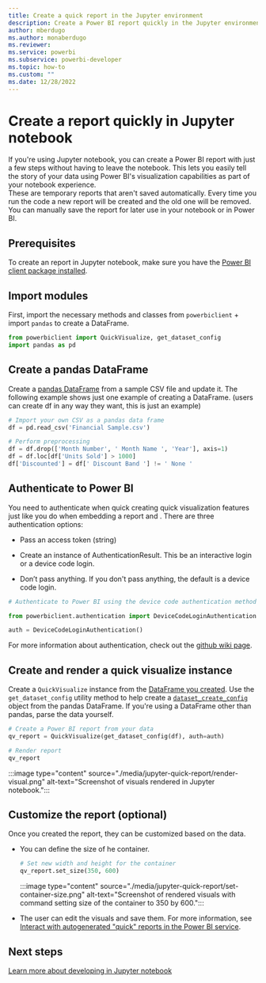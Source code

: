 ```yaml
---
title: Create a quick report in the Jupyter environment
description: Create a Power BI report quickly in the Jupyter environment
author: mberdugo
ms.author: monaberdugo
ms.reviewer:
ms.service: powerbi
ms.subservice: powerbi-developer
ms.topic: how-to
ms.custom: ""
ms.date: 12/28/2022
---
```

# Create a report quickly in Jupyter notebook

If you're using Jupyter notebook, you can create a Power BI report with just a few steps without having to leave the notebook. This lets you easily tell the story of your data using Power BI's visualization capabilities as part of your notebook experience.  
These are temporary reports that aren't saved automatically. Every time you run the code a new report will be created and the old one will be removed. You can manually save the report for later use in your notebook or in Power BI.

## Prerequisites

To create an report in Jupyter notebook, make sure you have the [Power BI client package installed](/javascript/api/overview/powerbi/powerbi-jupyter#install-the-power-bi-client-package).

## Import modules

First, import the necessary methods and classes from `powerbiclient` + import `pandas` to create a DataFrame.

```python
from powerbiclient import QuickVisualize, get_dataset_config
import pandas as pd
```

## Create a pandas DataFrame

Create a [pandas DataFrame](https://pandas.pydata.org/pandas-docs/stable/reference/api/pandas.DataFrame.html) from a sample CSV file and update it. The following example shows just one example of creating a DataFrame.  (users can create df in any way they want, this is just an example)

```python
# Import your own CSV as a pandas data frame
df = pd.read_csv('Financial Sample.csv')

# Perform preprocessing
df = df.drop(['Month Number', ' Month Name ', 'Year'], axis=1)
df = df.loc[df['Units Sold'] > 1000]
df['Discounted'] = df[' Discount Band '] != ' None '
```

## Authenticate to Power BI

You need to authenticate when quick creating quick visualization features just like you do when embedding a report and . There are three authentication options:

* Pass an access token (string)

* Create an instance of AuthenticationResult. This be an interactive login or a device code login.

* Don’t pass anything. If you don't pass anything, the default is a device code login.

```python
# Authenticate to Power BI using the device code authentication method

from powerbiclient.authentication import DeviceCodeLoginAuthentication

auth = DeviceCodeLoginAuthentication()
```

For more information about authentication, check out the [github wiki page](https://github.com/microsoft/powerbi-jupyter/wiki#authenticate-to-power-bi-and-acquire-an-access-token).

## Create and render a quick visualize instance

Create a `QuickVisualize` instance from the [DataFrame you created](#create-a-pandas-dataframe). Use the `get_dataset_config` utility method to help create a [`dataset_create_config`](/javascript/api/powerbi/powerbi-models/idatasetcreateconfiguration) object from the pandas DataFrame. If you're using a DataFrame other than pandas, parse the data yourself.

```python
# Create a Power BI report from your data
qv_report = QuickVisualize(get_dataset_config(df), auth=auth)

# Render report
qv_report
```

:::image type="content" source="./media/jupyter-quick-report/render-visual.png" alt-text="Screenshot of visuals rendered in Jupyter notebook.":::

## Customize the report (optional)

Once you created the report, they can be customized based on the data.  

* You can define the size of he container.

  ```python
  # Set new width and height for the container
  qv_report.set_size(350, 600)
  ```

  :::image type="content" source="./media/jupyter-quick-report/set-container-size.png" alt-text="Screenshot of rendered visuals with command setting size of the container to 350 by 600.":::

* The user can edit the visuals and save them. For more information, see [Interact with autogenerated "quick" reports in the Power BI service](../../create-reports/service-interact-quick-report.md).

## Next steps

[Learn more about developing in Jupyter notebook](/javascript/api/overview/powerbi/powerbi-jupyter)
